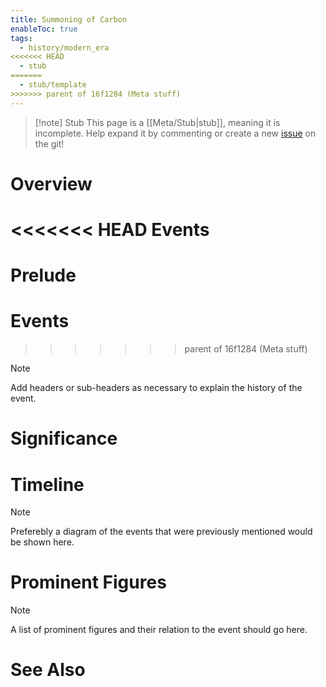```yaml
---
title: Summoning of Carbon
enableToc: true
tags:
  - history/modern_era
<<<<<<< HEAD
  - stub
=======
  - stub/template
>>>>>>> parent of 16f1284 (Meta stuff)
---
```


> [!note] Stub
> This page is a [[Meta/Stub|stub]], meaning it is incomplete. Help expand it by commenting or create a new [issue](https://github.com/RagtimeGal/quartz--encyclopedia-mysenvaria/issues/new/choose) on the git!


# Overview
<<<<<<< HEAD
[](Meta/Stubs.md)Events 
=======

# Prelude

# Events 
>>>>>>> parent of 16f1284 (Meta stuff)

> [!note]
> Add headers or sub-headers as necessary to explain the history of the event.
# Significance

# Timeline

> [!note]
> Preferebly a diagram of the events that were previously mentioned would be shown here.
# Prominent Figures

> [!note]
> A list of prominent figures and their relation to the event should go here.
# See Also
